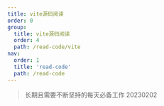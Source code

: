 ```yaml
---
title: vite源码阅读
order: 0
group:
  title: vite源码阅读
  order: 4
  path: /read-code/vite
nav:
  order: 1
  title: 'read-code'
  path: /read-code
---
```


> 长期且需要不断坚持的每天必备工作 20230202
